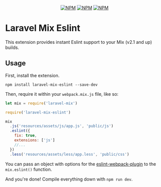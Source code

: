 <p align="center">
<a href="https://www.npmjs.com/package/laravel-mix-eslint"><img src="https://img.shields.io/npm/v/laravel-mix-eslint.svg" alt="NPM"></a>
<a href="https://npmcharts.com/compare/laravel-mix-eslint?minimal=true"><img src="https://img.shields.io/npm/dt/laravel-mix-eslint.svg" alt="NPM"></a>
<a href="https://www.npmjs.com/package/laravel-mix-eslint"><img src="https://img.shields.io/npm/l/laravel-mix-eslint.svg" alt="NPM"></a>
</p>

# Laravel Mix Eslint

This extension provides instant Eslint support to your Mix (v2.1 and up) builds.

## Usage

First, install the extension.

```
npm install laravel-mix-eslint --save-dev
```

Then, require it within your `webpack.mix.js` file, like so:

```js
let mix = require('laravel-mix')

require('laravel-mix-eslint')

mix
  .js('resources/assets/js/app.js', 'public/js')
  .eslint({
    fix: true,
    extensions: ['js']
    //...
  })
  .less('resources/assets/less/app.less', 'public/css')
```

You can pass an object with options for the [eslint-webpack-plugin](https://github.com/webpack-contrib/eslint-webpack-plugin) to the `mix.eslint()` function.

And you're done! Compile everything down with `npm run dev`.
